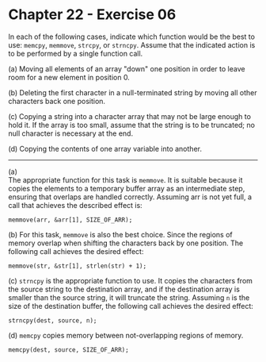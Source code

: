 # Chapter 22 - Exercise 06

In each of the following cases, indicate which function would be the best to use: `memcpy`, `memmove`, `strcpy`, or `strncpy`. Assume that the indicated action is to be performed by a single function call.

(a) Moving all elements of an array "down" one position in order to leave room for a new element in position 0.  

(b) Deleting the first character in a null-terminated string by moving all other characters back one position.  

(c) Copying a string into a character array that may not be large enough to hold it. If the array is too small, assume that the string is to be truncated; no null character is necessary at the end.  

(d) Copying the contents of one array variable into another.  

---


(a)  
The appropriate function for this task is `memmove`. It is suitable because it copies the elements to a temporary buffer array as an intermediate step, ensuring that overlaps are handled correctly. Assuming arr is not yet full, a call that achieves the described effect is:

```
memmove(arr, &arr[1], SIZE_OF_ARR);
```

(b)
For this task, `memmove` is also the best choice. Since the regions of memory overlap when shifting the characters back by one position. The following call achieves the desired effect:

```
memmove(str, &str[1], strlen(str) + 1); 
```

(c)
`strncpy` is the appropriate function to use. It copies the characters from the source string to the destination array, and if the destination array is smaller than the source string, it will truncate the string. Assuming `n` is the size of the destination buffer, the following call achieves the desired effect:  

```
strncpy(dest, source, n);
```

(d)
`memcpy` copies memory between not-overlapping regions of memory.  

```
memcpy(dest, source, SIZE_OF_ARR);
```
